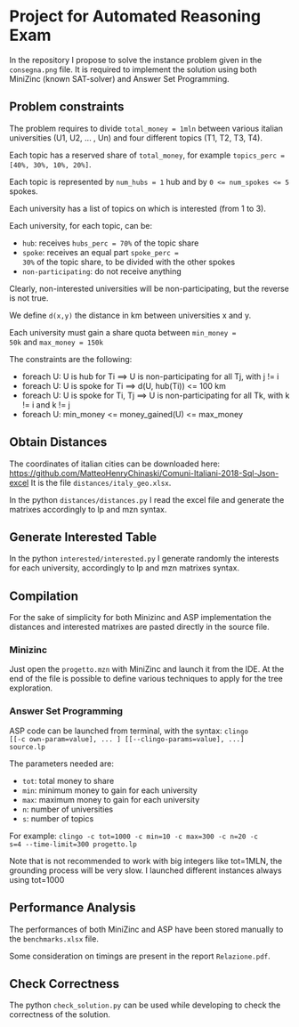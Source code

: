 # Project for Automated Reasoning Exam

In the repository I propose to solve the instance problem given in the <code>consegna.png</code> file.
It is required to implement the solution using both MiniZinc (known SAT-solver) and Answer Set Programming.

## Problem constraints

The problem requires to divide <code>total_money = 1mln</code> between various italian universities (U1, U2, ... , Un) and four different topics (T1, T2, T3, T4).

Each topic has a reserved share of <code>total_money</code>, for example <code>topics_perc = [40%, 30%, 10%, 20%]</code>.

Each topic is represented by <code>num_hubs = 1</code> hub and by <code>0 <= num_spokes <= 5</code> spokes.

Each university has a list of topics on which is interested (from 1 to 3).

Each university, for each topic, can be:
 * <code>hub</code>: receives <code>hubs_perc = 70%</code> of the topic share
 * <code>spoke</code>: receives an equal part <code>spoke_perc = 30%</code> of the topic share, to be divided with the other spokes
 * <code>non-participating</code>: do not receive anything
 
Clearly, non-interested universities will be non-participating, but the reverse is not true.

We define <code>d(x,y)</code> the distance in km between universities x and y.

Each university must gain a share quota between <code>min_money = 50k</code> and <code>max_money = 150k</code>

The constraints are the following:
 * foreach U: U is hub for Ti ==> U is non-participating for all Tj, with j != i 
 * foreach U: U is spoke for Ti ==> d(U, hub(Ti)) <= 100 km
 * foreach U: U is spoke for Ti, Tj ==> U is non-participating for all Tk, with k != i and k != j
 * foreach U: min_money <= money_gained(U) <= max_money


## Obtain Distances

The coordinates of italian cities can be downloaded here:
https://github.com/MatteoHenryChinaski/Comuni-Italiani-2018-Sql-Json-excel
It is the file <code>distances/italy_geo.xlsx</code>.

In the python <code>distances/distances.py</code> I read the excel file and generate the matrixes accordingly to lp and mzn syntax.

## Generate Interested Table

In the python <code>interested/interested.py</code> I generate randomly the interests for each university, accordingly to lp and mzn matrixes syntax.

## Compilation

For the sake of simplicity for both Minizinc and ASP implementation the distances and interested matrixes are pasted directly in the source file.

### Minizinc 

Just open the <code>progetto.mzn</code> with MiniZinc and launch it from the IDE.
At the end of the file is possible to define various techniques to apply for the tree exploration.

### Answer Set Programming

ASP code can be launched from terminal, with the syntax:
<code>clingo [[-c own-param=value], ... ] [[--clingo-params=value], ...] source.lp</code>

The parameters needed are:
 * <code>tot</code>: total money to share
 * <code>min</code>: minimum money to gain for each university
 * <code>max</code>: maximum money to gain for each university
 * <code>n</code>: number of universities
 * <code>s</code>: number of topics

For example:
<code>clingo -c tot=1000 -c min=10 -c max=300 -c n=20 -c s=4 --time-limit=300 progetto.lp</code>

Note that is not recommended to work with big integers like tot=1MLN, the grounding process will be very slow.
I launched different instances always using tot=1000

## Performance Analysis
The performances of both MiniZinc and ASP have been stored manually to the <code>benchmarks.xlsx</code> file.

Some consideration on timings are present in the report <code>Relazione.pdf</code>.

## Check Correctness
The python <code>check_solution.py</code> can be used while developing to check the correctness of the solution.

